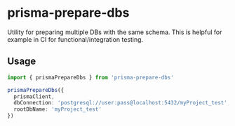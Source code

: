 # prisma-prepare-dbs

Utility for preparing multiple DBs with the same schema. This is helpful for example in CI for functional/integration testing.

## Usage

```ts
import { prismaPrepareDbs } from 'prisma-prepare-dbs'

prismaPrepareDbs({
  prismaClient,
  dbConnection: 'postgresql://user:pass@localhost:5432/myProject_test',
  rootDbName: 'myProject_test'
})
```
